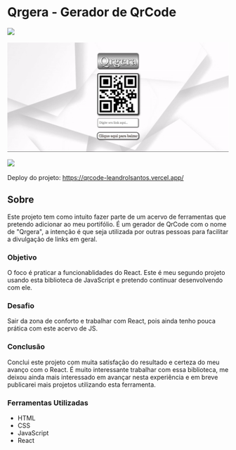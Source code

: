 # Qrgera - Gerador de QrCode

<img src="http://img.shields.io/static/v1?label=STATUS&message=CONCLUIDO&color=GREEN&style=for-the-badge"/>
</p>

![](./src/img/qrgera.png)

![](./src/img/qrgerag.gif)

Deploy do projeto: https://qrcode-leandrolsantos.vercel.app/

## Sobre

Este projeto tem como intuito fazer parte de um acervo de ferramentas que pretendo adicionar ao meu portifólio. É um gerador de QrCode com o nome de "Qrgera", a intenção é que seja utilizada por outras pessoas para facilitar a divulgação de links em geral.

### Objetivo

O foco é praticar a funcionablidades do React. Este é meu segundo projeto usando esta biblioteca de JavaScript e pretendo continuar desenvolvendo com ele.

### Desafio

Sair da zona de conforto e trabalhar com React, pois ainda tenho pouca prática com este acervo de JS.

### Conclusão

Conclui este projeto com muita satisfação do resultado e certeza do meu avanço com o React. É muito interessante trabalhar com essa biblioteca, me deixou ainda mais interessado em avançar nesta experiência e em breve publicarei mais projetos utilizando esta ferramenta.

### Ferramentas Utilizadas

- HTML
- CSS
- JavaScript
- React